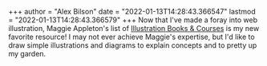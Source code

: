 +++
author = "Alex Bilson"
date = "2022-01-13T14:28:43.366547"
lastmod = "2022-01-13T14:28:43.366579"
+++
Now that I've made a foray into web illustration, Maggie Appleton's list of [Illustration Books & Courses](https://maggieappleton.com/illustration-resources) is my new favorite resource! I may not ever achieve Maggie's expertise, but I'd like to draw simple illustrations and diagrams to explain concepts and to pretty up my garden.